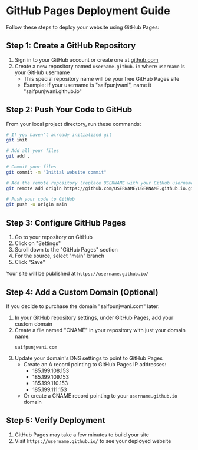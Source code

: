 # GitHub Pages Deployment Guide

Follow these steps to deploy your website using GitHub Pages:

## Step 1: Create a GitHub Repository
1. Sign in to your GitHub account or create one at [github.com](https://github.com)
2. Create a new repository named `username.github.io` where `username` is your GitHub username
   - This special repository name will be your free GitHub Pages site
   - Example: if your username is "saifpunjwani", name it "saifpunjwani.github.io"

## Step 2: Push Your Code to GitHub
From your local project directory, run these commands:
```bash
# If you haven't already initialized git
git init

# Add all your files
git add .

# Commit your files
git commit -m "Initial website commit"

# Add the remote repository (replace USERNAME with your GitHub username)
git remote add origin https://github.com/USERNAME/USERNAME.github.io.git

# Push your code to GitHub
git push -u origin main
```

## Step 3: Configure GitHub Pages
1. Go to your repository on GitHub
2. Click on "Settings"
3. Scroll down to the "GitHub Pages" section
4. For the source, select "main" branch
5. Click "Save"

Your site will be published at `https://username.github.io/`

## Step 4: Add a Custom Domain (Optional)
If you decide to purchase the domain "saifpunjwani.com" later:

1. In your GitHub repository settings, under GitHub Pages, add your custom domain
2. Create a file named "CNAME" in your repository with just your domain name:
   ```
   saifpunjwani.com
   ```
3. Update your domain's DNS settings to point to GitHub Pages
   - Create an A record pointing to GitHub Pages IP addresses:
     - 185.199.108.153
     - 185.199.109.153
     - 185.199.110.153
     - 185.199.111.153
   - Or create a CNAME record pointing to your `username.github.io` domain

## Step 5: Verify Deployment
1. GitHub Pages may take a few minutes to build your site
2. Visit `https://username.github.io/` to see your deployed website